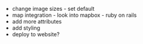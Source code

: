 - change image sizes - set default
- map integration - look into mapbox - ruby on rails 
- add more attributes 
- add styling
- deploy to website?

